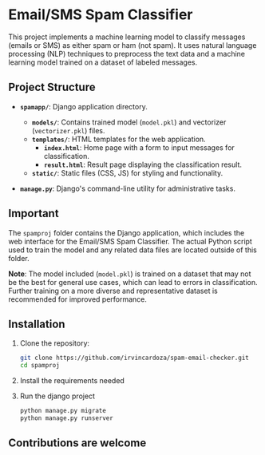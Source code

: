 # Email/SMS Spam Classifier

This project implements a machine learning model to classify messages (emails or SMS) as either spam or ham (not spam). It uses natural language processing (NLP) techniques to preprocess the text data and a machine learning model trained on a dataset of labeled messages.

## Project Structure

- **`spamapp/`**: Django application directory.
  - **`models/`**: Contains trained model (`model.pkl`) and vectorizer (`vectorizer.pkl`) files.
  - **`templates/`**: HTML templates for the web application.
    - **`index.html`**: Home page with a form to input messages for classification.
    - **`result.html`**: Result page displaying the classification result.
  - **`static/`**: Static files (CSS, JS) for styling and functionality.

- **`manage.py`**: Django's command-line utility for administrative tasks.

## Important


The `spamproj` folder contains the Django application, which includes the web interface for the Email/SMS Spam Classifier. The actual Python script used to train the model and any related data files are located outside of this folder. 

**Note**: The model included (`model.pkl`) is trained on a dataset that may not be the best for general use cases, which can lead to errors in classification. Further training on a more diverse and representative dataset is recommended for improved performance.


## Installation

1. Clone the repository:
   ```bash
   git clone https://github.com/irvincardoza/spam-email-checker.git
   cd spamproj
   ```
2. Install the requirements needed
   
3. Run the django project
   ```bash
   python manage.py migrate
   python manage.py runserver
   ```
## Contributions are welcome
